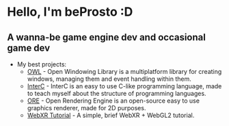 # Hello, I'm beProsto :D
## A wanna-be game engine dev and occasional game dev
- My best projects:
	- [OWL](https://github.com/beProsto/OWL) - Open Windowing Library is a multiplatform library for creating windows, managing them and event handling within them.
	- [InterC](https://github.com/beProsto/InterC) - InterC is an easy to use C-like programming language, made to teach myself about the structure of programming languages.
	- [ORE](https://github.com/beProsto/ORE) - Open Rendering Engine is an open-source easy to use graphics renderer, made for 2D purposes.
	- [WebXR Tutorial](https://beprosto.github.io/webxr-tutorial) - A simple, brief WebXR + WebGL2 tutorial.
